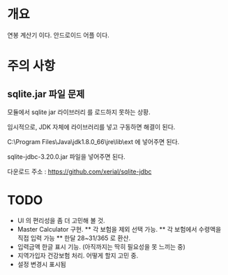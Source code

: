 # 개요
연봉 계산기 이다. 안드로이드 어플 이다. 

# 주의 사항
## sqlite.jar 파일 문제
모듈에서 sqlite jar 라이브러리 를 로드하지 못하는 상황.

임시적으로, JDK 자체에 라이브러리를 넣고 구동하면 해결이 된다.

C:\Program Files\Java\jdk1.8.0_66\jre\lib\ext 에 넣어주면 된다.

sqlite-jdbc-3.20.0.jar 파일을 넣어주면 된다.

다운로드 주소 : https://github.com/xerial/sqlite-jdbc

# TODO
* UI 의 편리성을 좀 더 고민해 볼 것.
* Master Calculator 구현.
** 각 보험을 제외 선택 가능.
** 각 보험에서 수령액을 직접 입력 가능
** 한달 28~31/365 로 환산.
* 입력금액 한글 표시 기능. (아직까지는 딱히 필요성을 못 느끼는 중)
* 지역가입자 건강보험 처리. 어떻게 할지 고민 중.
* 설정 변경시 표시됨
